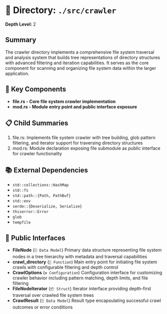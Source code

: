 # 📁 Directory: `./src/crawler`

**Depth Level:** 2

## Summary
The crawler directory implements a comprehensive file system traversal and analysis system that builds tree representations of directory structures with advanced filtering and iteration capabilities. It serves as the core component for scanning and organizing file system data within the larger application.

## 🎯 Key Components
- **file.rs - Core file system crawler implementation**
- **mod.rs - Module entry point and public interface exposure**

## 📋 Child Summaries
1. file.rs: Implements file system crawler with tree building, glob pattern filtering, and iterator support for traversing directory structures
2. mod.rs: Module declaration exposing file submodule as public interface for crawler functionality

## 📚 External Dependencies
- `std::collections::HashMap`
- `std::fs`
- `std::path::{Path, PathBuf}`
- `std::env`
- `serde::{Deserialize, Serialize}`
- `thiserror::Error`
- `glob`
- `tempfile`

## 🔌 Public Interfaces
- **FileNode** (`🗄️ Data Model`)
  Primary data structure representing file system nodes in a tree hierarchy with metadata and traversal capabilities
- **crawl_directory** (`🔧 Function`)
  Main entry point for initiating file system crawls with configurable filtering and depth control
- **CrawlOptions** (`⚙️ Configuration`)
  Configuration interface for customizing crawler behavior including pattern matching, depth limits, and file filtering
- **FileNodeIterator** (`📦 Struct`)
  Iterator interface providing depth-first traversal over crawled file system trees
- **CrawlResult** (`🗄️ Data Model`)
  Result type encapsulating successful crawl outcomes or error conditions
